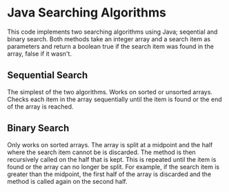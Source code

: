 # Java Searching Algorithms
This code implements two searching algorithms using Java; seqential and binary search. Both methods take an integer array and a search item as parameters and return a boolean true if the search item was found in the array, false if it wasn't.

## Sequential Search
The simplest of the two algorithms. Works on sorted or unsorted arrays. Checks each item in the array sequentially until the item is found or the end of the array is reached.

## Binary Search
Only works on sorted arrays. The array is split at a midpoint and the half where the search item cannot be is discarded. The method is then recursively called on the half that is kept. This is repeated until the item is found or the array can no longer be split. For example, if the search item is greater than the midpoint, the first half of the array is discarded and the method is called again on the second half. 